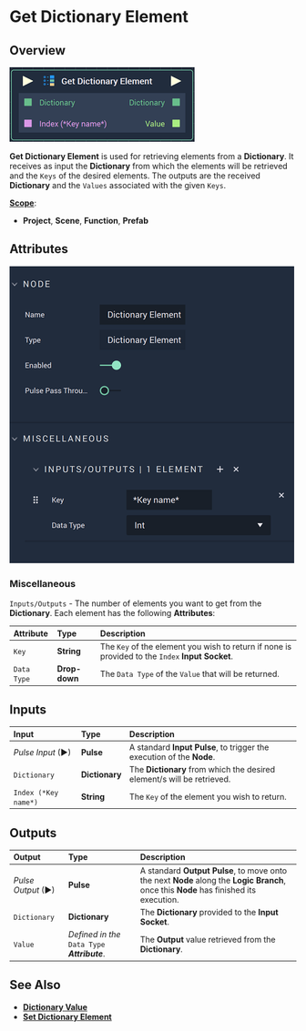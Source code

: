# Get Dictionary Element

## Overview

![The Get Dictionary Element Node.](../../.gitbook/assets/getdictionaryelementnode.png)

**Get Dictionary Element** is used for retrieving elements from a **Dictionary**. It receives as input the **Dictionary** from which the elements will be retrieved and the `Keys` of the desired elements. The outputs are the received **Dictionary** and the `Values` associated with the given `Keys`.

[**Scope**](../overview.md#scopes):
*  **Project**, **Scene**, **Function**, **Prefab**

## Attributes

![The Get Dictionary Element Node Attributes.](../../.gitbook/assets/getdictionaryelementattributes.png)

### Miscellaneous

`Inputs/Outputs` - The number of elements you want to get from the **Dictionary**. Each element has the following **Attributes**:

| Attribute | Type | Description |
| :--- | :--- | :--- |
| `Key` | **String** | The `Key` of the element you wish to return if none is provided to the `Index` **Input** **Socket**. |
| `Data Type` | **Drop-down** | The `Data Type` of the `Value` that will be returned. |

## Inputs

| Input | Type | Description |
| :--- | :--- | :--- |
| _Pulse Input_ \(►\) | **Pulse** | A standard **Input Pulse**, to trigger the execution of the **Node**. |
| `Dictionary` | **Dictionary** | The **Dictionary** from which the desired element/s will be retrieved. |
| `Index (*Key name*)` | **String** | The `Key` of the element you wish to return. |

## Outputs

| Output | Type | Description |
| :--- | :--- | :--- |
| _Pulse Output_ \(►\) | **Pulse** | A standard **Output Pulse**, to move onto the next **Node** along the **Logic Branch**, once this **Node** has finished its execution. |
| `Dictionary` | **Dictionary** | The **Dictionary** provided to the **Input** **Socket**. |
| `Value` | _Defined in the_ `Data Type` _**Attribute**_. | The **Output** value retrieved from the **Dictionary**. |

## See Also

* [**Dictionary Value**](dictionary-value.md)
* [**Set Dictionary Element**](set-dictionary-element.md)

